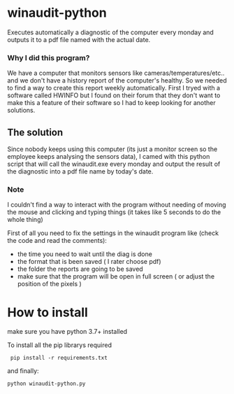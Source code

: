 # winaudit-python

Executes automatically a diagnostic of the computer every monday and outputs it to a pdf file named with the actual date.

### Why I did this program?

We have a computer that monitors sensors like cameras/temperatures/etc.. and we don't have a history report of the computer's healthy.
So we needed to find a way to create this report weekly automatically. First I tryed with a software called HWINFO but I found on their forum that they don't want to make this a feature of their software so I had to keep looking for another solutions.

## The solution

Since nobody keeps using this computer (its just a monitor screen so the employee keeps analysing the sensors data), I camed with this python script that will call the winaudit.exe every monday and output the result of the diagnostic into a pdf file name by today's date.

### Note

I couldn't find a way to interact with the program without needing of moving the mouse and clicking and typing things (it takes like 5 seconds to do the whole thing) 

First of all you need to fix the settings in the winaudit program like (check the code and read the comments):
- the time you need to wait until the diag is done
- the format that is been saved ( I rater choose pdf)
- the folder the reports are going to be saved
- make sure that the program will be open in full screen ( or adjust the position of the pixels )


# How to install

make sure you have python 3.7+ installed 

To install all the pip librarys required
```
 pip install -r requirements.txt
```

and finally:

```
python winaudit-python.py
```
